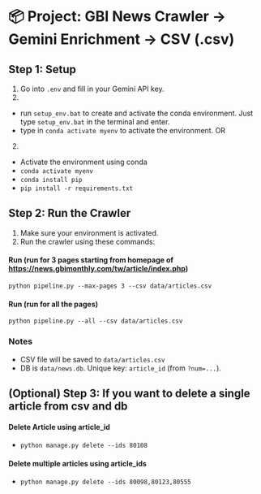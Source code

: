 # 📦 Project: GBI News Crawler → Gemini Enrichment → CSV (.csv)

## Step 1: Setup

1. Go into `.env` and fill in your Gemini API key.
2. 
 - run `setup_env.bat` to create and activate the conda environment. Just type `setup_env.bat` in the terminal and enter.
 - type in `conda activate myenv` to activate the environment.
OR
2. 
 - Activate the environment using conda
 - `conda activate myenv`
 - `conda install pip`
 - `pip install -r requirements.txt`

## Step 2: Run the Crawler

1. Make sure your environment is activated.
2. Run the crawler using these commands:

#### Run (run for 3 pages starting from homepage of https://news.gbimonthly.com/tw/article/index.php)
   ```
   python pipeline.py --max-pages 3 --csv data/articles.csv
   ```
#### Run (run for all the pages)
   ```
   python pipeline.py --all --csv data/articles.csv
   ```

### Notes
- CSV file will be saved to `data/articles.csv`
- DB is `data/news.db`. Unique key: `article_id` (from `?num=...`).

## (Optional) Step 3: If you want to delete a single article from csv and db

#### Delete Article using article_id
- `python manage.py delete --ids 80108`

#### Delete multiple articles using article_ids
- `python manage.py delete --ids 80098,80123,80555`

